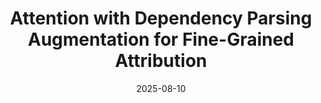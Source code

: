 ---
title: "Attention with Dependency Parsing Augmentation for Fine-Grained Attribution"
collection: publications
permalink: /publication/2025-08-10-ACL
excerpt: 'This work proposes a novel fine-grained attribution method, leveraging attention weights and dependency parsing.'
date: 2025-08-10
venue: 'Findings of ACL'
paperurl: ''
citation: 'Qiang Ding, Lvzhou Luo, Yixuan Cao, Ping Luo. Attention with Dependency Parsing Augmentation for Fine-Grained Attribution. In ACL Findings, 2025.'
---